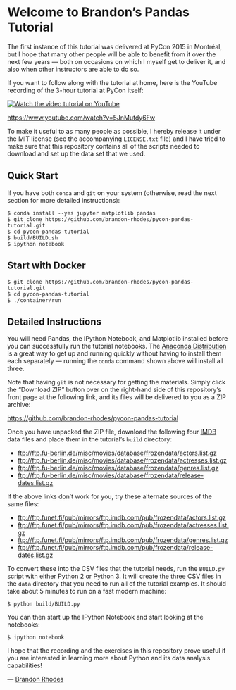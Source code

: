 
# Welcome to Brandon’s Pandas Tutorial

The first instance of this tutorial was delivered at PyCon 2015 in
Montréal, but I hope that many other people will be able to benefit from
it over the next few years — both on occasions on which I myself get to
deliver it, and also when other instructors are able to do so.

If you want to follow along with the tutorial at home, here is the
YouTube recording of the 3-hour tutorial at PyCon itself:

[![Watch the video tutorial on YouTube](youtube.png)](http://www.youtube.com/watch?v=5JnMutdy6Fw "Pandas From The Ground Up - PyCon 2015")

https://www.youtube.com/watch?v=5JnMutdy6Fw

To make it useful to as many people as possible, I hereby release it
under the MIT license (see the accompanying `LICENSE.txt` file) and I
have tried to make sure that this repository contains all of the scripts
needed to download and set up the data set that we used.

## Quick Start

If you have both `conda` and `git` on your system (otherwise, read the
next section for more detailed instructions):

    $ conda install --yes jupyter matplotlib pandas
    $ git clone https://github.com/brandon-rhodes/pycon-pandas-tutorial.git
    $ cd pycon-pandas-tutorial
    $ build/BUILD.sh
    $ ipython notebook

## Start with Docker

    $ git clone https://github.com/brandon-rhodes/pycon-pandas-tutorial.git
    $ cd pycon-pandas-tutorial
    $ ./container/run

## Detailed Instructions

You will need Pandas, the IPython Notebook, and Matplotlib installed
before you can successfully run the tutorial notebooks.  The [Anaconda
Distribution](https://www.anaconda.com/download/) is a great way to get up
and running quickly without having to install them each separately —
running the `conda` command shown above will install all three.

Note that having `git` is not necessary for getting the materials.
Simply click the “Download ZIP” button over on the right-hand side of
this repository’s front page at the following link, and its files will
be delivered to you as a ZIP archive:

https://github.com/brandon-rhodes/pycon-pandas-tutorial

Once you have unpacked the ZIP file, download the following four
[IMDB](https://www.imdb.com/) data files and place them in the
tutorial’s `build` directory:

* ftp://ftp.fu-berlin.de/misc/movies/database/frozendata/actors.list.gz
* ftp://ftp.fu-berlin.de/misc/movies/database/frozendata/actresses.list.gz
* ftp://ftp.fu-berlin.de/misc/movies/database/frozendata/genres.list.gz
* ftp://ftp.fu-berlin.de/misc/movies/database/frozendata/release-dates.list.gz

If the above links don’t work for you, try these alternate sources of the same files:

* ftp://ftp.funet.fi/pub/mirrors/ftp.imdb.com/pub/frozendata/actors.list.gz
* ftp://ftp.funet.fi/pub/mirrors/ftp.imdb.com/pub/frozendata/actresses.list.gz
* ftp://ftp.funet.fi/pub/mirrors/ftp.imdb.com/pub/frozendata/genres.list.gz
* ftp://ftp.funet.fi/pub/mirrors/ftp.imdb.com/pub/frozendata/release-dates.list.gz

To convert these into the CSV files that the tutorial needs, run the
`BUILD.py` script with either Python 2 or Python 3.  It will create the
three CSV files in the `data` directory that you need to run all of the
tutorial examples.  It should take about 5 minutes to run on a fast
modern machine:

    $ python build/BUILD.py

You can then start up the IPython Notebook and start looking at the
notebooks:

    $ ipython notebook

I hope that the recording and the exercises in this repository prove
useful if you are interested in learning more about Python and its data
analysis capabilities!

— [Brandon Rhodes](http://rhodesmill.org/brandon/)
